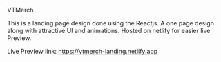 VTMerch

This is a landing page design done using the Reactjs. A one page design along with attractive UI and animations. Hosted on netlify for easier live Preview.

Live Preview link: https://vtmerch-landing.netlify.app